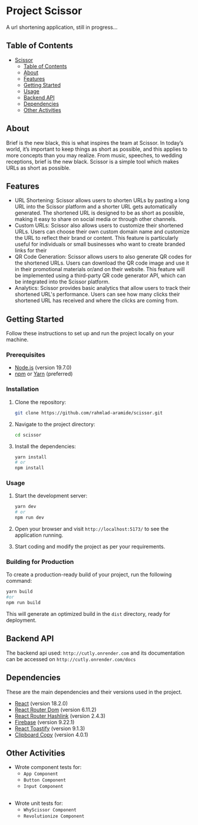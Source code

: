 # Project Scissor

A url shortening application, still in progress...

## Table of Contents

- [Scissor](#scissor)
  - [Table of Contents](#table-of-contents)
  - [About](#about)
  - [Features](#features)
  - [Getting Started](#getting-started)
  - [Usage](#usage)
  - [Backend API](#backend-api)
  - [Dependencies](#dependencies)
  - [Other Activities](#other-activities)

## About

Brief is the new black, this is what inspires the team at Scissor. In today’s world, it’s important to keep things as short as possible, and this applies to more concepts than you may realize. From music, speeches, to wedding receptions, brief is the new black. Scissor is a simple tool which makes URLs as short as possible.

## Features

- URL Shortening:
Scissor allows users to shorten URLs by pasting a long URL into the Scissor platform and a shorter URL gets automatically generated. The shortened URL is designed to be as short as possible, making it easy to share on social media or through other channels.
- Custom URLs:
Scissor also allows users to customize their shortened URLs. Users can choose their own custom domain name and customize the URL to reflect their brand or content. This feature is particularly useful for individuals or small businesses who want to create branded links for their 
- QR Code Generation:
Scissor allows users to also generate QR codes for the shortened URLs. Users can download the QR code image and use it in their promotional materials or/and on their website. This feature will be implemented using a third-party QR code generator API, which can be integrated into the Scissor platform.
- Analytics:
Scissor provides basic analytics that allow users to track their shortened URL's performance. Users can see how many clicks their shortened URL has received and where the clicks are coming from.

## Getting Started

Follow these instructions to set up and run the project locally on your machine.

### Prerequisites

- [Node.js](https://nodejs.org) (version 19.7.0)
- [npm](https://www.npmjs.com) or [Yarn](https://yarnpkg.com) (preferred)

### Installation

1. Clone the repository:

   ```bash
   git clone https://github.com/rahmlad-aramide/scissor.git
   ```

2. Navigate to the project directory:

   ```bash
   cd scissor
   ```

3. Install the dependencies:

   ```bash
   yarn install
   # or 
   npm install
   ```

### Usage

1. Start the development server:

   ```bash
   yarn dev
   # or
   npm run dev
   ```

2. Open your browser and visit `http://localhost:5173/` to see the application running.

3. Start coding and modify the project as per your requirements.

### Building for Production

To create a production-ready build of your project, run the following command:

```bash
yarn build
#or 
npm run build
```

This will generate an optimized build in the `dist` directory, ready for deployment.

## Backend API 

The backend api used: `http://cutly.onrender.com` and its documentation can be accessed on `http://cutly.onrender.com/docs`

## Dependencies

These are the main dependencies and their versions used in the project.

- [React](https://reactjs.org) (version 18.2.0)
- [React Router Dom](https://reactrouter.com) (version 6.11.2)
- [React Router Hashlink](https://github.com/rafgraph/react-router-hash-link) (version 2.4.3)
- [Firebase](https://firebase.google.com) (version 9.22.1)
- [React Toastify](https://fkhadra.github.io/react-toastify/introduction) (version 9.1.3)
- [Clipboard Copy](https://www.npmjs.com/package/clipboard-copy) (version 4.0.1)

## Other Activities

- Wrote component tests for: 
  - `App Component`
  - `Button Component`
  - `Input Component`
##
- Wrote unit tests for: 
  - `WhyScissor Component`
  - `Revolutionize Component`